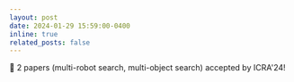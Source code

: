```yaml
---
layout: post
date: 2024-01-29 15:59:00-0400
inline: true
related_posts: false
---
```


:page_facing_up: 2 papers (multi-robot search, multi-object search) accepted by ICRA'24!
